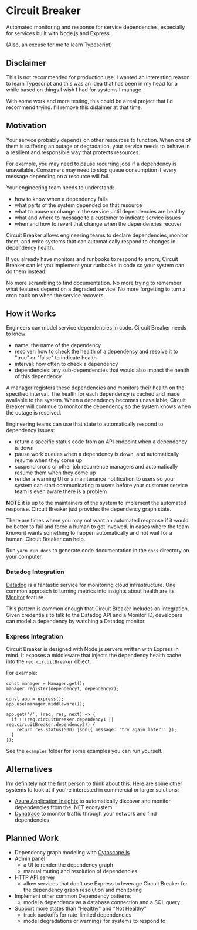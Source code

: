 # Circuit Breaker

Automated monitoring and response for service dependencies, especially for
services built with Node.js and Express.

(Also, an excuse for me to learn Typescript)

## Disclaimer

This is not recommended for production use. I wanted an interesting reason to
learn Typescript and this was an idea that has been in my head for a while based
on things I wish I had for systems I manage.

With some work and more testing, this could be a real project that I'd recommend
trying. I'll remove this dislaimer at that time.

## Motivation

Your service probably depends on other resources to function. When one of them
is suffering an outage or degradation, your service needs to behave in a
resilient and responsible way that protects resources.

For example, you may need to pause recurring jobs if a dependency is
unavailable. Consumers may need to stop queue consumption if every message
depending on a resource will fail.

Your engineering team needs to understand:

- how to know when a dependency fails
- what parts of the system depended on that resource
- what to pause or change in the service until dependencies are healthy
- what and where to message to a customer to indicate service issues
- when and how to revert that change when the dependencies recover

Circuit Breaker allows engineering teams to declare dependencies, monitor them,
and write systems that can automatically respond to changes in dependency
health.

If you already have monitors and runbooks to respond to errors, Circuit Breaker
can let you implement your runbooks in code so your system can do them
instead.

No more scrambling to find documentation. No more trying to remember what
features depend on a degraded service. No more forgetting to turn a cron back on
when the service recovers.

## How it Works

Engineers can model service dependencies in code. Circuit Breaker needs to know:

- name: the name of the dependency
- resolver: how to check the health of a dependency and resolve it to "true" or
  "false" to indicate health
- interval: how often to check a dependency
- dependencies: any sub-dependencies that would also impact the health of this
  dependency

A manager registers these dependencies and monitors their health on the
specified interval. The health for each dependency is cached and made available
to the system. When a dependency becomes unavailable, Circuit Breaker will
continue to monitor the dependency so the system knows when the outage is
resolved.

Engineering teams can use that state to automatically respond to dependency
issues:

- return a specific status code from an API endpoint when a dependency is down
- pause work queues when a dependency is down, and automatically resume when
  they come up
- suspend crons or other job recurrence managers and automatically resume them
  when they come up
- render a warning UI or a maintenance notification to users so your system can
  start communicating to users before your customer service team is even aware
  there is a problem

**NOTE** it is up to the maintainers of the system to implement the automated
response. Circuit Breaker just provides the dependency graph state.

There are times where you may not want an automated response if it would be
better to fail and force a human to get involved. In cases where the team
*knows* it wants something to happen automatically and not wait for a human,
Circuit Breaker can help.

Run `yarn run docs` to generate code documentation in the `docs` directory on
your computer.

### Datadog Integration

[Datadog](https://www.datadoghq.com/) is a fantastic service for monitoring
cloud infrastructure. One common approach to turning metrics into insights about
health are its
[Monitor](https://docs.datadoghq.com/monitors/monitor_types/#create) feature.

This pattern is common enough that Circuit Breaker includes an integration.
Given credentials to talk to the Datadog API and a Monitor ID, developers can
model a dependency by watching a Datadog monitor.

### Express Integration

Circuit Breaker is designed with Node.js servers written with Express in mind.
It exposes a middleware that injects the dependency health cache into the
`req.circuitBreaker` object.

For example:

```
const manager = Manager.get();
manager.register(dependency1, dependency2);

const app = express();
app.use(manager.middleware());

app.get('/', (req, res, next) => {
  if (!(req.circuitBreaker.dependency1 || req.circuitBreaker.dependency2)) {
    return res.status(500).json({ message: 'try again later!' });
  }
});
```

See the `examples` folder for some examples you can run yourself.

## Alternatives

I'm definitely not the first person to think about this. Here are some other
systems to look at if you're interested in commercial or larger solutions:

- [Azure Application
  Insights](https://docs.microsoft.com/en-us/azure/azure-monitor/app/asp-net-dependencies)
  to automatically discover and monitor dependencies from the .NET ecosystem
- [Dynatrace](https://www.dynatrace.com/platform/application-topology-discovery/smartscape/)
  to monitor traffic through your network and find dependencies

## Planned Work

- Dependency graph modeling with [Cytoscape.js](https://js.cytoscape.org/)
- Admin panel
  - a UI to render the dependency graph
  - manual muting and resolution of dependencies
- HTTP API server
  - allow services that don't use Express to leverage Circuit Breaker for the
    dependency graph resolution and monitoring
- Implement other common Dependency patterns
  - model a dependency as a database connection and a SQL query
- Support more states than "Healthy" and "Not Healthy"
  - track backoffs for rate-limited dependencies
  - model degradations or warnings for systems to respond to
